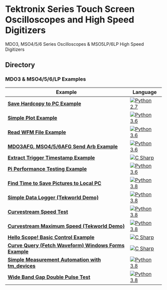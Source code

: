 # Tektronix Series Touch Screen Oscilloscopes and High Speed Digitizers
MDO3, MSO4/5/6 Series Oscilloscopes & MSO5LP/6LP High Speed Digitizers

## Directory
### MDO3 & MSO4/5/6/LP Examples

| Example                                                      | Language                                                     |
| ------------------------------------------------------------ | ------------------------------------------------------------ |
| **[Save Hardcopy to PC Example](./../MidrangeScopes/src/SaveHardcopyExample)** | [![Python 2.7](https://img.shields.io/badge/python-2.7-&?labelColor=3E434A&colorB=006281&logo=python)](https://www.python.org/downloads/release/python-2715/) |
| **[Simple Plot Example](./../MidrangeScopes/src/SimplePlotExample)** | [![Python 3.6](https://img.shields.io/badge/python-3.6-&?labelColor=3E434A&colorB=006281&logo=python)](https://www.python.org/downloads/release/python-360/) |
| **[Read WFM File Example](./src/ReadWfmExample)**            | [![Python 3.6](https://img.shields.io/badge/python-3.6-&?labelColor=3E434A&colorB=006281&logo=python)](https://www.python.org/downloads/release/python-360/) |
| **[MDO3AFG, MSO4/5/6AFG Send Arb Example](./../MidrangeScopes/src/SendArbExample)** | [![Python 3.6](https://img.shields.io/badge/python-3.6-&?labelColor=3E434A&colorB=006281&logo=python)](https://www.python.org/downloads/release/python-360/) |
| **[Extract Trigger Timestamp Example](./../PerformanceScopes/src/ExtractTriggerExample)** | [![C Sharp](https://img.shields.io/badge/-C%20Sharp-&?labelColor=3E434A&colorB=73BF44&logo=Microsoft)](https://github.com/dotnet/roslyn) |
| **[Pi Performance Testing Example](./src/PiPerformanceExample)** | [![Python 3.6](https://img.shields.io/badge/python-3.6-&?labelColor=3E434A&colorB=006281&logo=python)](https://www.python.org/downloads/release/python-360/) |
| **[Find Time to Save Pictures to Local PC](./src/SavePicLocalTimeExample)** | [![Python 3.8](https://img.shields.io/badge/python-3.8-&?labelColor=3E434A&colorB=006281&logo=python)](https://www.python.org/downloads/release/python-360/) |
| **[Simple Data Logger (Tekworld Demo)](./src/DataLoggerExample)** | [![Python 3.8](https://img.shields.io/badge/python-3.8-&?labelColor=3E434A&colorB=006281&logo=python)](https://www.python.org/downloads/release/python-360/) |
| **[Curvestream Speed Test](./src/CurvestreamSpeedTest)** | [![Python 3.8](https://img.shields.io/badge/python-3.8-&?labelColor=3E434A&colorB=006281&logo=python)](https://www.python.org/downloads/release/python-360/) |
| **[Curvestream Maximum Speed (Tekworld Demo)](./src/CurvestreamMaximumSpeed)** | [![Python 3.8](https://img.shields.io/badge/python-3.8-&?labelColor=3E434A&colorB=006281&logo=python)](https://www.python.org/downloads/release/python-360/) |
| **[Hello Scope! Basic Control Example](./src/CSharpHelloScope)** | [![C Sharp](https://img.shields.io/badge/-C%20Sharp-&?labelColor=3E434A&colorB=73BF44&logo=Microsoft)](https://github.com/dotnet/roslyn) |
| **[Curve Query (Fetch Waveform) Windows Forms Example](./src/CSharpCurveQueryWinforms)** | [![C Sharp](https://img.shields.io/badge/-C%20Sharp-&?labelColor=3E434A&colorB=73BF44&logo=Microsoft)](https://github.com/dotnet/roslyn) |
| **[Simple Measurement Automation with tm_devices](./src/Measurements_tm_devices)** | [![Python 3.8](https://img.shields.io/badge/python-3.8-&?labelColor=3E434A&colorB=006281&logo=python)](https://www.python.org/downloads/release/python-360/) |
| **[Wide Band Gap Double Pulse Test](./src/DoublePulseTestExample)** | [![Python 3.8](https://img.shields.io/badge/python-3.8-&?labelColor=3E434A&colorB=006281&logo=python)](https://www.python.org/downloads/release/python-360/) |